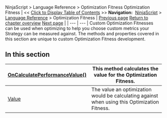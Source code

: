 ﻿
NinjaScript \> Language Reference \> Optimization Fitness
Optimization Fitness
| \<\< [Click to Display Table of Contents](optimization_fitness.md) \>\> **Navigation:**     [NinjaScript](ninjascript.md) \> [Language Reference](language_reference_wip.md) \> Optimization Fitness | [Previous page](priorvalue.md) [Return to chapter overview](language_reference_wip.md) [Next page](oncalculateperformancevalue.md) |
| --- | --- |
Custom Optimization Fitnesses can be used when optimizing to help you choose custom metrics your Strategy can be measured against. The methods and properties covered in this section are unique to custom Optimization Fitness development.
 
## In this section
| [OnCalculatePerformanceValue()](oncalculateperformancevalue.md) | This method calculates the value for the Optimization Fitness. |
| --- | --- |
| [Value](optimization_fitness_value.md) | The value an optimization would be calculating against when using this Optimization Fitness. |
